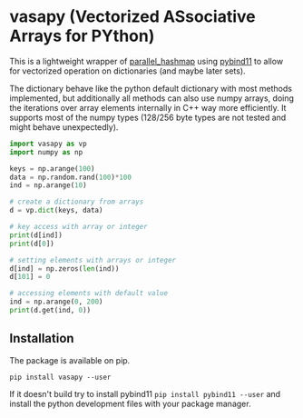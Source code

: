 vasapy (Vectorized ASsociative Arrays for PYthon)
=================================================

This is a lightweight wrapper of [parallel_hashmap](https://github.com/greg7mdp/parallel-hashmap.git)
using [pybind11](https://github.com/pybind/pybind11) to allow for vectorized
operation on dictionaries (and maybe later sets).

The dictionary behave like the python default dictionary with most methods
implemented, but additionally all methods can also use numpy arrays, doing
the iterations over array elements internally in C++ way more efficiently. It
supports most of the numpy types (128/256 byte types are not tested and might
behave unexpectedly).

```python
import vasapy as vp
import numpy as np

keys = np.arange(100)
data = np.random.rand(100)*100
ind = np.arange(10)

# create a dictionary from arrays
d = vp.dict(keys, data)

# key access with array or integer
print(d[ind])
print(d[0])

# setting elements with arrays or integer
d[ind] = np.zeros(len(ind))
d[101] = 0

# accessing elements with default value
ind = np.arange(0, 200)
print(d.get(ind, 0))
```

## Installation

The package is available on pip.

```
pip install vasapy --user
```

If it doesn't build try to install pybind11 `pip install pybind11 --user` and
install the python development files with your package manager.
